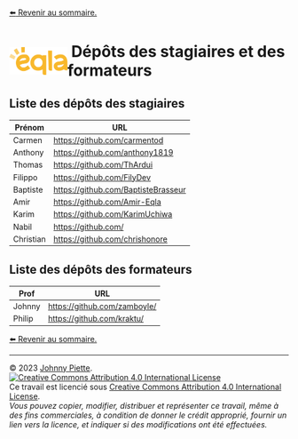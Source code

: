 [:arrow_left: Revenir au sommaire.](./README.md#sommaire)

<h1 id="Depots" style="display: flex; align-items: center; justify-content: center;">
    <img src="/media/eqla.png" style="height:50px" alt="Logo d'Eqla">
    &nbsp;Dépôts des stagiaires et des formateurs
</h1>

## Liste des dépôts des stagiaires
| Prénom      | URL                                  |
|----------|--------------------------------------|
| Carmen   | https://github.com/carmentod         |
| Anthony  | https://github.com/anthony1819       |
| Thomas   | https://github.com/ThArdui           |
| Filippo  | https://github.com/FilyDev           |
| Baptiste | https://github.com/BaptisteBrasseur   |
| Amir     | https://github.com/Amir-Eqla         |
| Karim    | https://github.com/KarimUchiwa                  |
| Nabil    | https://github.com/                  |
| Christian| https://github.com/chrishonore       |


## Liste des dépôts des formateurs
| Prof     | URL                                  |
|----------|--------------------------------------|
| Johnny   | https://github.com/zamboyle/         |
| Philip   | https://github.com/kraktu/           |


[:arrow_left: Revenir au sommaire.](./README.md#sommaire)

---
&copy; 2023 [Johnny Piette](https://github.com/ZamBoyle).  
[![Creative Commons Attribution 4.0 International License](https://i.creativecommons.org/l/by/4.0/88x31.png)](https://creativecommons.org/licenses/by/4.0/)  
Ce travail est licencié sous [Creative Commons Attribution 4.0 International License](https://creativecommons.org/licenses/by/4.0/).   
_Vous pouvez copier, modifier, distribuer et représenter ce travail, même à des fins commerciales, à condition de donner le crédit approprié, fournir un lien vers la licence, et indiquer si des modifications ont été effectuées._